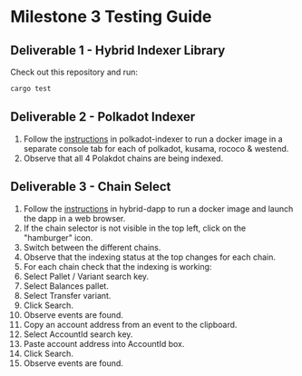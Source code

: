 # Milestone 3 Testing Guide

## Deliverable 1 - Hybrid Indexer Library

Check out this repository and run:

 ```sh
cargo test
```

## Deliverable 2 - Polkadot Indexer

1. Follow the [instructions](https://github.com/hybrid-explorer/polkadot-indexer#docker) in polkadot-indexer to run a docker image in a separate console tab for each of polkadot, kusama, rococo & westend.
1. Observe that all 4 Polakdot chains are being indexed.

## Deliverable 3 - Chain Select

1. Follow the [instructions](https://github.com/hybrid-explorer/polkadot-indexer#docker) in hybrid-dapp to run a docker image and launch the dapp in a web browser.
1. If the chain selector is not visible in the top left, click on the "hamburger" icon.
1. Switch between the different chains.
1. Observe that the indexing status at the top changes for each chain.
1. For each chain check that the indexing is working:
  1. Select Pallet / Variant search key.
  1. Select Balances pallet.
  1. Select Transfer variant.
  1. Click Search.
  1. Observe events are found.
  1. Copy an account address from an event to the clipboard.
  1. Select AccountId search key.
  1. Paste account address into AccountId box.
  1. Click Search.
  1. Observe events are found.
